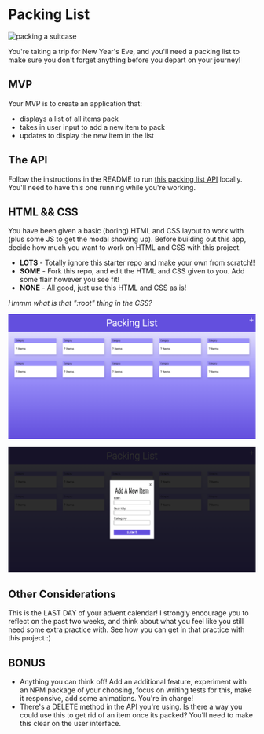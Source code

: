 # Packing List

![packing a suitcase](https://media.giphy.com/media/10b2mfpiglNd4c/giphy.gif)


You're taking a trip for New Year's Eve, and you'll need a packing list to make sure you don't forget anything before you depart on your journey! 

## MVP
Your MVP is to create an application that:
* displays a list of all items pack
* takes in user input to add a new item to pack
* updates to display the new item in the list 

## The API
Follow the instructions in the README to run [this packing list API](https://github.com/turingschool-examples/packing-list-api) locally. You'll need to have this one running while you're working. 

## HTML && CSS

You have been given a basic (boring) HTML and CSS layout to work with (plus some JS to get the modal showing up). Before building out this app, decide how much you want to work on HTML and CSS with this project. 
* **LOTS** - Totally ignore this starter repo and make your own from scratch!!
* **SOME** - Fork this repo, and edit the HTML and CSS given to you. Add some flair however you see fit!
* **NONE** - All good, just use this HTML and CSS as is!

_Hmmm what is that ":root" thing in the CSS?_

![user interface](https://github.com/turingschool-examples/packing-list/blob/main/ui.png)


![modal open](https://github.com/turingschool-examples/packing-list/blob/main/modal.png)
 
 ## Other Considerations
 
This is the LAST DAY of your advent calendar! I strongly encourage you to reflect on the past two weeks, and think about what you feel like you still need some extra practice with. See how you can get in that practice with this project :) 

## BONUS
* Anything you can think off! Add an additional feature, experiment with an NPM package of your choosing, focus on writing tests for this, make it responsive, add some animations. You're in charge!
* There's a DELETE method in the API you're using. Is there a way you could use this to get rid of an item once its packed? You'll need to make this clear on the user interface. 

